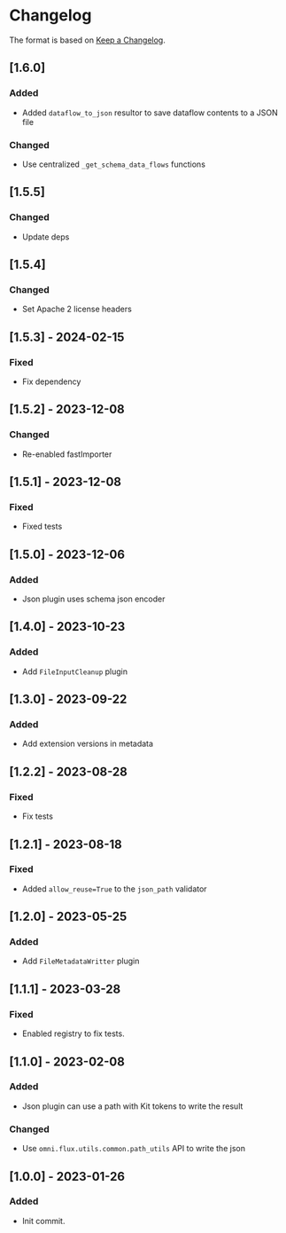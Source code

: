 # Changelog

The format is based on [Keep a Changelog](https://keepachangelog.com/en/1.0.0/).

## [1.6.0]
### Added
- Added `dataflow_to_json` resultor to save dataflow contents to a JSON file

### Changed
- Use centralized `_get_schema_data_flows` functions

## [1.5.5]
### Changed
- Update deps

## [1.5.4]
### Changed
- Set Apache 2 license headers

## [1.5.3] - 2024-02-15
### Fixed
- Fix dependency

## [1.5.2] - 2023-12-08
### Changed
- Re-enabled fastImporter

## [1.5.1] - 2023-12-08
### Fixed
- Fixed tests

## [1.5.0] - 2023-12-06
### Added
- Json plugin uses schema json encoder

## [1.4.0] - 2023-10-23
### Added
- Add `FileInputCleanup` plugin

## [1.3.0] - 2023-09-22
### Added
- Add extension versions in metadata

## [1.2.2] - 2023-08-28
### Fixed
- Fix tests

## [1.2.1] - 2023-08-18
### Fixed
- Added `allow_reuse=True` to the `json_path` validator

## [1.2.0] - 2023-05-25
### Added
- Add `FileMetadataWritter` plugin

## [1.1.1] - 2023-03-28
### Fixed
- Enabled registry to fix tests.

## [1.1.0] - 2023-02-08
### Added
- Json plugin can use a path with Kit tokens to write the result

### Changed
- Use `omni.flux.utils.common.path_utils` API to write the json

## [1.0.0] - 2023-01-26
### Added
- Init commit.
